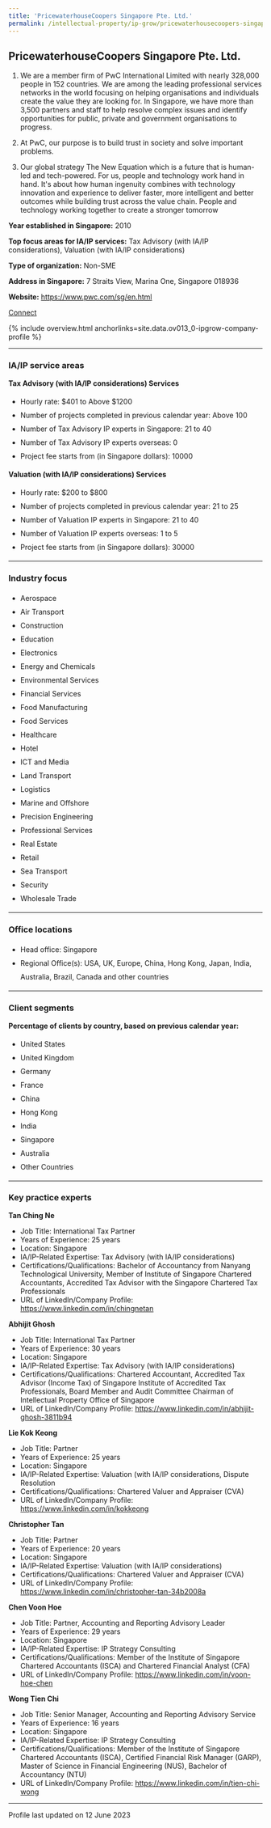 ```yaml
---
title: 'PricewaterhouseCoopers Singapore Pte. Ltd.'
permalink: /intellectual-property/ip-grow/pricewaterhousecoopers-singapore-pte-ltd/
---
```


## PricewaterhouseCoopers Singapore Pte. Ltd.

1. We are a member firm of PwC International Limited with nearly 328,000 people in 152 countries. We are among the leading professional services networks in the world focusing on helping organisations and individuals create the value they are looking for. In Singapore, we have more than 3,500 partners and staff to help resolve complex issues and identify opportunities for public, private and government organisations to progress. 

2. At PwC, our purpose is to build trust in society and solve important problems.

3. Our global strategy The New Equation which is a future that is human-led and tech-powered. For us, people and technology work hand in hand. It's about how human ingenuity combines with technology innovation and experience to deliver faster, more intelligent and better outcomes while building trust across the value chain. People and technology working together to create a stronger tomorrow

<b>Year established in Singapore:</b> 2010

<b>Top focus areas for IA/IP services:</b> Tax Advisory (with IA/IP considerations), Valuation (with IA/IP considerations)

<b>Type of organization:</b> Non-SME

<b>Address in Singapore:</b> 7 Straits View, Marina One, Singapore 018936

<b>Website:</b> <a href='https://www.pwc.com/sg/en.html'>https://www.pwc.com/sg/en.html</a>

<a class='btn' href='https://form.gov.sg/643f515ccac01400112be325' target='_blank' rel='noopener'>Connect</a>

{% include overview.html anchorlinks=site.data.ov013_0-ipgrow-company-profile %}

---
<a name='ip-related-service-areas'></a>
### IA/IP service areas

**Tax Advisory (with IA/IP considerations) Services**

<ul>
<li style='line-height: 27px; margin: 0px 0px !important'>Hourly rate:  $401 to Above $1200</li>
<li style='line-height: 27px; margin: 0px 0px !important'>Number of projects completed in previous calendar year: Above 100</li>
<li style='line-height: 27px; margin: 0px 0px !important'>Number of Tax Advisory IP experts in Singapore: 21 to 40</li>
<li style='line-height: 27px; margin: 0px 0px !important'>Number of Tax Advisory IP experts overseas: 0</li>
<li style='line-height: 27px; margin: 0px 0px !important'>Project fee starts from (in Singapore dollars):  10000</li>
</ul>

**Valuation (with IA/IP considerations) Services**

<ul>
<li style='line-height: 27px; margin: 0px 0px !important'>Hourly rate:  $200 to $800</li>
<li style='line-height: 27px; margin: 0px 0px !important'>Number of projects completed in previous calendar year: 21 to 25</li>
<li style='line-height: 27px; margin: 0px 0px !important'>Number of Valuation IP experts in Singapore: 21 to 40</li>
<li style='line-height: 27px; margin: 0px 0px !important'>Number of Valuation IP experts overseas: 1 to 5</li>
<li style='line-height: 27px; margin: 0px 0px !important'>Project fee starts from (in Singapore dollars):  30000</li>
</ul>

---
<a name='industry-focus'></a>
### Industry focus

<ul><li style='line-height: 27px; margin: 0px 0px !important'> Aerospace</li><li style='line-height: 27px; margin: 0px 0px !important'>Air Transport</li><li style='line-height: 27px; margin: 0px 0px !important'>Construction</li><li style='line-height: 27px; margin: 0px 0px !important'>Education</li><li style='line-height: 27px; margin: 0px 0px !important'>Electronics</li><li style='line-height: 27px; margin: 0px 0px !important'>Energy and Chemicals</li><li style='line-height: 27px; margin: 0px 0px !important'>Environmental Services</li><li style='line-height: 27px; margin: 0px 0px !important'>Financial Services</li><li style='line-height: 27px; margin: 0px 0px !important'>Food Manufacturing</li><li style='line-height: 27px; margin: 0px 0px !important'>Food Services</li><li style='line-height: 27px; margin: 0px 0px !important'>Healthcare</li><li style='line-height: 27px; margin: 0px 0px !important'>Hotel</li><li style='line-height: 27px; margin: 0px 0px !important'>ICT and Media</li><li style='line-height: 27px; margin: 0px 0px !important'>Land Transport</li><li style='line-height: 27px; margin: 0px 0px !important'>Logistics</li><li style='line-height: 27px; margin: 0px 0px !important'>Marine and Offshore</li><li style='line-height: 27px; margin: 0px 0px !important'>Precision Engineering</li><li style='line-height: 27px; margin: 0px 0px !important'>Professional Services</li><li style='line-height: 27px; margin: 0px 0px !important'>Real Estate</li><li style='line-height: 27px; margin: 0px 0px !important'>Retail</li><li style='line-height: 27px; margin: 0px 0px !important'>Sea Transport</li><li style='line-height: 27px; margin: 0px 0px !important'>Security</li><li style='line-height: 27px; margin: 0px 0px !important'>Wholesale Trade</li></ul>

---
<a name='office-locations'></a>
### Office locations

<ul><li style='line-height: 27px; margin: 0px 0px !important'> Head office: Singapore</li><li style='line-height: 27px; margin: 0px 0px !important'>Regional Office(s):  USA, UK, Europe, China, Hong Kong, Japan, India, Australia, Brazil, Canada and other countries  </li></ul>

---
<a name='client-segments'></a>
### Client segments

**Percentage of clients by country, based on previous calendar year:**

<ul><li style='line-height: 27px; margin: 0px 0px !important'> United States</li><li style='line-height: 27px; margin: 0px 0px !important'>United Kingdom</li><li style='line-height: 27px; margin: 0px 0px !important'>Germany</li><li style='line-height: 27px; margin: 0px 0px !important'>France</li><li style='line-height: 27px; margin: 0px 0px !important'>China</li><li style='line-height: 27px; margin: 0px 0px !important'>Hong Kong</li><li style='line-height: 27px; margin: 0px 0px !important'>India</li><li style='line-height: 27px; margin: 0px 0px !important'>Singapore</li><li style='line-height: 27px; margin: 0px 0px !important'>Australia</li><li style='line-height: 27px; margin: 0px 0px !important'>Other Countries </li></ul>

---
<a name='key-practice-experts'></a>
### Key practice experts

**Tan Ching Ne**

- Job Title: International Tax Partner
- Years of Experience: 25 years
- Location: Singapore
- IA/IP-Related Expertise: Tax Advisory (with IA/IP considerations)
- Certifications/Qualifications: Bachelor of Accountancy from Nanyang Technological University, Member of Institute of Singapore Chartered Accountants, Accredited Tax Advisor with the Singapore Chartered Tax Professionals
- URL of LinkedIn/Company Profile: <a href="https://www.linkedin.com/in/chingnetan" target="_blank" rel="noopener">https://www.linkedin.com/in/chingnetan</a>

**Abhijit Ghosh**

- Job Title: International Tax Partner
- Years of Experience: 30 years
- Location: Singapore
- IA/IP-Related Expertise: Tax Advisory (with IA/IP considerations)
- Certifications/Qualifications: Chartered Accountant, Accredited Tax Advisor (Income Tax) of Singapore Institute of Accredited Tax Professionals, Board Member and Audit Committee Chairman of Intellectual Property Office of Singapore
- URL of LinkedIn/Company Profile: <a href="https://www.linkedin.com/in/abhijit-ghosh-3811b94" target="_blank" rel="noopener">https://www.linkedin.com/in/abhijit-ghosh-3811b94</a>

**Lie Kok Keong**

- Job Title: Partner
- Years of Experience: 25 years
- Location: Singapore
- IA/IP-Related Expertise: Valuation (with IA/IP considerations, Dispute Resolution
- Certifications/Qualifications: Chartered Valuer and Appraiser (CVA)
- URL of LinkedIn/Company Profile: <a href="https://www.linkedin.com/in/kokkeong" target="_blank" rel="noopener">https://www.linkedin.com/in/kokkeong</a>

**Christopher Tan**

- Job Title: Partner
- Years of Experience: 20 years
- Location: Singapore
- IA/IP-Related Expertise: Valuation (with IA/IP considerations)
- Certifications/Qualifications: Chartered Valuer and Appraiser (CVA)
- URL of LinkedIn/Company Profile: <a href="https://www.linkedin.com/in/christopher-tan-34b2008a" target="_blank" rel="noopener">https://www.linkedin.com/in/christopher-tan-34b2008a</a>

**Chen Voon Hoe**

- Job Title: Partner, Accounting and Reporting Advisory Leader
- Years of Experience: 29 years
- Location: Singapore
- IA/IP-Related Expertise: IP Strategy Consulting
- Certifications/Qualifications: Member of the Institute of Singapore Chartered Accountants (ISCA) and Chartered Financial Analyst (CFA)
- URL of LinkedIn/Company Profile: <a href="https://www.linkedin.com/in/voon-hoe-chen" target="_blank" rel="noopener">https://www.linkedin.com/in/voon-hoe-chen</a>

**Wong Tien Chi**

- Job Title: Senior Manager, Accounting and Reporting Advisory Service
- Years of Experience: 16 years
- Location: Singapore
- IA/IP-Related Expertise: IP Strategy Consulting
- Certifications/Qualifications: Member of the Institute of Singapore Chartered Accountants (ISCA), Certified Financial Risk Manager (GARP), Master of Science in Financial Engineering (NUS), Bachelor of Accountancy (NTU)
- URL of LinkedIn/Company Profile: <a href="https://www.linkedin.com/in/tien-chi-wong" target="_blank" rel="noopener">https://www.linkedin.com/in/tien-chi-wong</a>

---
Profile last updated on 12 June 2023
